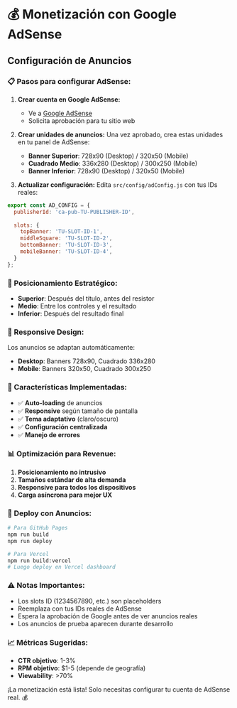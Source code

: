# 💰 Monetización con Google AdSense

## Configuración de Anuncios

### 📋 Pasos para configurar AdSense:

1. **Crear cuenta en Google AdSense:**
   - Ve a [Google AdSense](https://www.google.com/adsense/)
   - Solicita aprobación para tu sitio web

2. **Crear unidades de anuncios:**
   Una vez aprobado, crea estas unidades en tu panel de AdSense:
   
   - **Banner Superior**: 728x90 (Desktop) / 320x50 (Mobile)
   - **Cuadrado Medio**: 336x280 (Desktop) / 300x250 (Mobile)  
   - **Banner Inferior**: 728x90 (Desktop) / 320x50 (Mobile)

3. **Actualizar configuración:**
   Edita `src/config/adConfig.js` con tus IDs reales:

```javascript
export const AD_CONFIG = {
  publisherId: 'ca-pub-TU-PUBLISHER-ID',
  
  slots: {
    topBanner: 'TU-SLOT-ID-1',      
    middleSquare: 'TU-SLOT-ID-2',   
    bottomBanner: 'TU-SLOT-ID-3',   
    mobileBanner: 'TU-SLOT-ID-4',   
  }
};
```

### 🎯 Posicionamiento Estratégico:

- **Superior**: Después del título, antes del resistor
- **Medio**: Entre los controles y el resultado
- **Inferior**: Después del resultado final

### 📱 Responsive Design:

Los anuncios se adaptan automáticamente:
- **Desktop**: Banners 728x90, Cuadrado 336x280
- **Mobile**: Banners 320x50, Cuadrado 300x250

### 🔧 Características Implementadas:

- ✅ **Auto-loading** de anuncios
- ✅ **Responsive** según tamaño de pantalla
- ✅ **Tema adaptativo** (claro/oscuro)
- ✅ **Configuración centralizada**
- ✅ **Manejo de errores**

### 📊 Optimización para Revenue:

1. **Posicionamiento no intrusivo**
2. **Tamaños estándar de alta demanda**
3. **Responsive para todos los dispositivos**
4. **Carga asíncrona para mejor UX**

### 🚀 Deploy con Anuncios:

```bash
# Para GitHub Pages
npm run build
npm run deploy

# Para Vercel  
npm run build:vercel
# Luego deploy en Vercel dashboard
```

### ⚠️ Notas Importantes:

- Los slots ID (1234567890, etc.) son placeholders
- Reemplaza con tus IDs reales de AdSense
- Espera la aprobación de Google antes de ver anuncios reales
- Los anuncios de prueba aparecen durante desarrollo

### 📈 Métricas Sugeridas:

- **CTR objetivo**: 1-3%
- **RPM objetivo**: $1-5 (depende de geografía)
- **Viewability**: >70%

¡La monetización está lista! Solo necesitas configurar tu cuenta de AdSense real. 💰